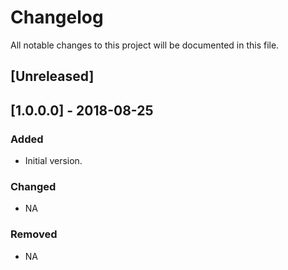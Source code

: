 # Changelog
All notable changes to this project will be documented in this file.

## [Unreleased]

## [1.0.0.0] - 2018-08-25
### Added
- Initial version.
### Changed
- NA
### Removed
- NA